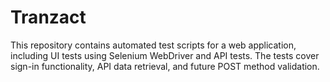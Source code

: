 # Tranzact
This repository contains automated test scripts for a web application, including UI tests using Selenium WebDriver and API tests. The tests cover sign-in functionality, API data retrieval, and future POST method validation.
